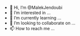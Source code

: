 - 👋 Hi, I’m @MalekJendoubi
- 👀 I’m interested in ...
- 🌱 I’m currently learning ...
- 💞️ I’m looking to collaborate on ...
- 📫 How to reach me ...

<!---
MalekJendoubi/MalekJendoubi is a ✨ special ✨ repository because its `README.md` (this file) appears on your GitHub profile.
You can click the Preview link to take a look at your changes.
--->
